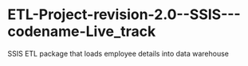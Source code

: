 # ETL-Project-revision-2.0--SSIS---codename-Live_track
SSIS ETL package that loads employee details into data warehouse
